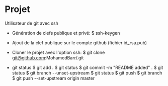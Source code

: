 # Projet

Utilisateur de git avec ssh

- Génération de clefs publique et privé: $ ssh-keygen
- Ajout de la clef publique sur le compte github (fichier id_rsa.pub)
- Cloner le projet avec l'option ssh: $ git clone git@github.com:MohamedBarr/<projet>.git

-   git status
$ git add .
$ git status
$ git commit -m "README added" .
$ git status
$ git branch --unset-upstream
$ git status
$ git push
$ git branch
$ git push --set-upstream origin master
